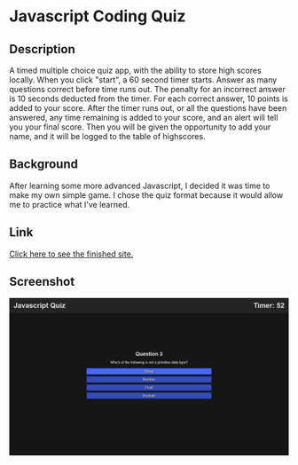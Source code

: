 # Javascript Coding Quiz

## Description
A timed multiple choice quiz app, with the ability to store high scores locally. When you click "start", a 60 second timer starts. Answer as many questions correct before time runs out. The penalty for an incorrect answer is 10 seconds deducted from the timer. For each correct answer, 10 points is added to your score. After the timer runs out, or all the questions have been answered, any time remaining is added to your score, and an alert will tell you your final score. Then you will be given the opportunity to add your name, and it will be logged to the table of highscores.


## Background
After learning some more advanced Javascript, I decided it was time to make my own simple game. I chose the quiz format because it would allow me to practice what I've learned.

## Link
[Click here to see the finished site.](https://jcpickens0215.github.io/Coding-Quiz/)

## Screenshot
![Password Generator Site](./assets/images/Readme-Screenshot.png)